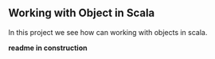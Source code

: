 Working with Object in Scala
---------------------------------
In this project we see how can working with objects in scala.

**readme in construction**